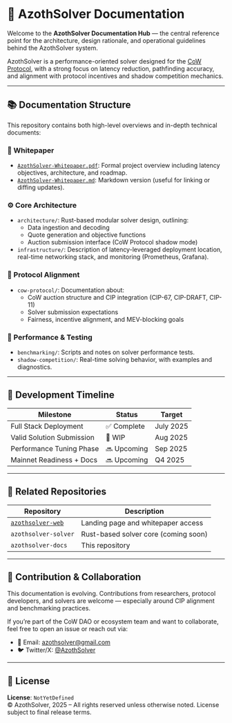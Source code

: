 # 🧾 AzothSolver Documentation

Welcome to the **AzothSolver Documentation Hub** — the central reference point for the architecture, design rationale, and operational guidelines behind the AzothSolver system.

AzothSolver is a performance-oriented solver designed for the [CoW Protocol](https://cow.fi/), with a strong focus on latency reduction, pathfinding accuracy, and alignment with protocol incentives and shadow competition mechanics.

---

## 📚 Documentation Structure

This repository contains both high-level overviews and in-depth technical documents:

### 📄 Whitepaper
- [`AzothSolver-Whitepaper.pdf`](../assets/documents/AzothSolver-Whitepaper.pdf): Formal project overview including latency objectives, architecture, and roadmap.
- [`AzothSolver-Whitepaper.md`](../assets/documents/AzothSolver-Whitepaper.md): Markdown version (useful for linking or diffing updates).

### ⚙️ Core Architecture
- `architecture/`: Rust-based modular solver design, outlining:
  - Data ingestion and decoding
  - Quote generation and objective functions
  - Auction submission interface (CoW Protocol shadow mode)
- `infrastructure/`: Description of latency-leveraged deployment location, real-time networking stack, and monitoring (Prometheus, Grafana).

### 🧠 Protocol Alignment
- `cow-protocol/`: Documentation about:
  - CoW auction structure and CIP integration (CIP-67, CIP-DRAFT, CIP-11)
  - Solver submission expectations
  - Fairness, incentive alignment, and MEV-blocking goals

### 🧪 Performance & Testing
- `benchmarking/`: Scripts and notes on solver performance tests.
- `shadow-competition/`: Real-time solving behavior, with examples and diagnostics.

---

## 📅 Development Timeline

| Milestone                    | Status      | Target        |
|-----------------------------|-------------|---------------|
| Full Stack Deployment       | ✅ Complete | July 2025     |
| Valid Solution Submission   | 🚧 WIP      | Aug 2025      |
| Performance Tuning Phase    | 🔜 Upcoming | Sep 2025      |
| Mainnet Readiness + Docs    | 🔜 Upcoming | Q4 2025       |

---

## 🧩 Related Repositories

| Repository                  | Description                                  |
|----------------------------|----------------------------------------------|
| [`azothsolver-web`](https://github.com/AzothSolver/azothsolver-web) | Landing page and whitepaper access |
| `azothsolver-solver`       | Rust-based solver core (coming soon)         |
| `azothsolver-docs`         | This repository                              |

---

## 🤝 Contribution & Collaboration

This documentation is evolving. Contributions from researchers, protocol developers, and solvers are welcome — especially around CIP alignment and benchmarking practices.

If you’re part of the CoW DAO or ecosystem team and want to collaborate, feel free to open an issue or reach out via:

- 📧 Email: [azothsolver@gmail.com](mailto:azothsolver@gmail.com)
- 🐦 Twitter/X: [@AzothSolver](https://x.com/AzothSolver)

---

## 🧪 License

**License**: `NotYetDefined`  
© AzothSolver, 2025 – All rights reserved unless otherwise noted. License subject to final release terms.

